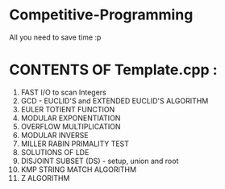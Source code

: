 # Competitive-Programming
All you need to save time :p 

# CONTENTS OF Template.cpp :

   1. FAST I/O to scan Integers
   2. GCD - EUCLID'S and EXTENDED EUCLID'S ALGORITHM
   3. EULER TOTIENT FUNCTION
   4. MODULAR EXPONENTIATION 
   5. OVERFLOW MULTIPLICATION
   6. MODULAR INVERSE
   7. MILLER RABIN PRIMALITY TEST
   8. SOLUTIONS OF LDE
   9. DISJOINT SUBSET (DS) - setup, union and root
   10. KMP STRING MATCH ALGORITHM
   11. Z ALGORITHM
